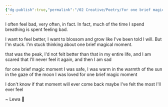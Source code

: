 ```yaml
---
{"dg-publish":true,"permalink":"/02 Creative/Poetry/for one brief magic moment/","tags":["poem","Art"]}
---
```


I often feel bad, very often, in fact.
In fact, much of the time I spend breathing is spent feeling bad.

I want to feel better, I want to blossom and grow like I've been told I will.
But I'm stuck.
I'm stuck thinking about one brief magical moment.

that was the peak, I'd not felt better than that in my entire life, 
and I am scared that I'll never feel it again, and then I am sad

for one brief magic moment
I was safe, I was warm
in the warmth of the sun
in the gaze of the moon
I was loved
for one brief magic moment

I don't know if that moment will ever come back
maybe I've felt the most I'll ever feel


~ Lewa 💚